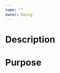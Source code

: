 ```yaml
---
name: ""
owner: being
---
```


Description
===========================================================================

Purpose
===========================================================================
